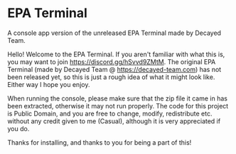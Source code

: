 # EPA Terminal
A console app version of the unreleased EPA Terminal made by Decayed Team.

Hello! Welcome to the EPA Terminal. If you aren't familiar with what this is, you may want to join https://discord.gg/hSvvd9ZMtM.
The original EPA Terminal (made by Decayed Team @ https://decayed-team.com) has not been released yet, so this is just a rough idea of what it might look like. Either way I hope you enjoy.

When running the console, please make sure that the zip file it came in has been extracted, otherwise it may not run properly.
The code for this project is Public Domain, and you are free to change, modify, redistribute etc. without any credit given to me (Casual), although it is very appreciated if you do.


Thanks for installing, and thanks to you for being a part of this!
